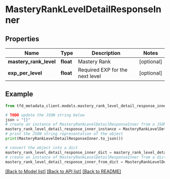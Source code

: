 # MasteryRankLevelDetailResponseInner


## Properties

Name | Type | Description | Notes
------------ | ------------- | ------------- | -------------
**mastery_rank_level** | **float** | Mastery Rank | [optional] 
**exp_per_level** | **float** | Required EXP for the next level | [optional] 

## Example

```python
from tfd_metadata_client.models.mastery_rank_level_detail_response_inner import MasteryRankLevelDetailResponseInner

# TODO update the JSON string below
json = "{}"
# create an instance of MasteryRankLevelDetailResponseInner from a JSON string
mastery_rank_level_detail_response_inner_instance = MasteryRankLevelDetailResponseInner.from_json(json)
# print the JSON string representation of the object
print(MasteryRankLevelDetailResponseInner.to_json())

# convert the object into a dict
mastery_rank_level_detail_response_inner_dict = mastery_rank_level_detail_response_inner_instance.to_dict()
# create an instance of MasteryRankLevelDetailResponseInner from a dict
mastery_rank_level_detail_response_inner_from_dict = MasteryRankLevelDetailResponseInner.from_dict(mastery_rank_level_detail_response_inner_dict)
```
[[Back to Model list]](../README.md#documentation-for-models) [[Back to API list]](../README.md#documentation-for-api-endpoints) [[Back to README]](../README.md)


